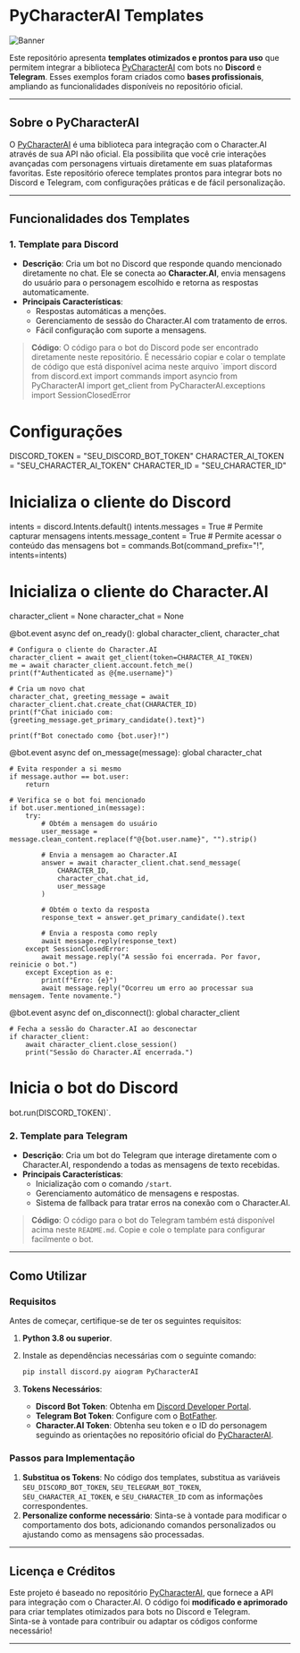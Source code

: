 # **PyCharacterAI Templates**  

![Banner](https://via.placeholder.com/1000x300?text=PyCharacterAI+Templates)  

Este repositório apresenta **templates otimizados e prontos para uso** que permitem integrar a biblioteca [PyCharacterAI](https://github.com/Xtr4F/PyCharacterAI) com bots no **Discord** e **Telegram**. Esses exemplos foram criados como **bases profissionais**, ampliando as funcionalidades disponíveis no repositório oficial.  

---

## **Sobre o PyCharacterAI**  
O [PyCharacterAI](https://github.com/Xtr4F/PyCharacterAI) é uma biblioteca para integração com o Character.AI através de sua API não oficial. Ela possibilita que você crie interações avançadas com personagens virtuais diretamente em suas plataformas favoritas. Este repositório oferece templates prontos para integrar bots no Discord e Telegram, com configurações práticas e de fácil personalização.  

---

## **Funcionalidades dos Templates**  

### **1. Template para Discord**
- **Descrição**: Cria um bot no Discord que responde quando mencionado diretamente no chat. Ele se conecta ao **Character.AI**, envia mensagens do usuário para o personagem escolhido e retorna as respostas automaticamente.
- **Principais Características**:
  - Respostas automáticas a menções.
  - Gerenciamento de sessão do Character.AI com tratamento de erros.
  - Fácil configuração com suporte a mensagens.
  
> **Código**: O código para o bot do Discord pode ser encontrado diretamente neste repositório. É necessário copiar e colar o template de código que está disponível acima neste arquivo `import discord
from discord.ext import commands
import asyncio
from PyCharacterAI import get_client
from PyCharacterAI.exceptions import SessionClosedError

# Configurações
DISCORD_TOKEN = "SEU_DISCORD_BOT_TOKEN"
CHARACTER_AI_TOKEN = "SEU_CHARACTER_AI_TOKEN"
CHARACTER_ID = "SEU_CHARACTER_ID"

# Inicializa o cliente do Discord
intents = discord.Intents.default()
intents.messages = True  # Permite capturar mensagens
intents.message_content = True  # Permite acessar o conteúdo das mensagens
bot = commands.Bot(command_prefix="!", intents=intents)

# Inicializa o cliente do Character.AI
character_client = None
character_chat = None


@bot.event
async def on_ready():
    global character_client, character_chat

    # Configura o cliente do Character.AI
    character_client = await get_client(token=CHARACTER_AI_TOKEN)
    me = await character_client.account.fetch_me()
    print(f"Authenticated as @{me.username}")

    # Cria um novo chat
    character_chat, greeting_message = await character_client.chat.create_chat(CHARACTER_ID)
    print(f"Chat iniciado com: {greeting_message.get_primary_candidate().text}")

    print(f"Bot conectado como {bot.user}!")


@bot.event
async def on_message(message):
    global character_chat

    # Evita responder a si mesmo
    if message.author == bot.user:
        return

    # Verifica se o bot foi mencionado
    if bot.user.mentioned_in(message):
        try:
            # Obtém a mensagem do usuário
            user_message = message.clean_content.replace(f"@{bot.user.name}", "").strip()

            # Envia a mensagem ao Character.AI
            answer = await character_client.chat.send_message(
                CHARACTER_ID,
                character_chat.chat_id,
                user_message
            )

            # Obtém o texto da resposta
            response_text = answer.get_primary_candidate().text

            # Envia a resposta como reply
            await message.reply(response_text)
        except SessionClosedError:
            await message.reply("A sessão foi encerrada. Por favor, reinicie o bot.")
        except Exception as e:
            print(f"Erro: {e}")
            await message.reply("Ocorreu um erro ao processar sua mensagem. Tente novamente.")


@bot.event
async def on_disconnect():
    global character_client

    # Fecha a sessão do Character.AI ao desconectar
    if character_client:
        await character_client.close_session()
        print("Sessão do Character.AI encerrada.")


# Inicia o bot do Discord
bot.run(DISCORD_TOKEN)`.  

### **2. Template para Telegram**
- **Descrição**: Cria um bot do Telegram que interage diretamente com o Character.AI, respondendo a todas as mensagens de texto recebidas.
- **Principais Características**:
  - Inicialização com o comando `/start`.
  - Gerenciamento automático de mensagens e respostas.
  - Sistema de fallback para tratar erros na conexão com o Character.AI.
  
> **Código**: O código para o bot do Telegram também está disponível acima neste `README.md`. Copie e cole o template para configurar facilmente o bot.  

---

## **Como Utilizar**

### **Requisitos**  
Antes de começar, certifique-se de ter os seguintes requisitos:
1. **Python 3.8 ou superior**.
2. Instale as dependências necessárias com o seguinte comando:
    ```bash
    pip install discord.py aiogram PyCharacterAI
    ```

3. **Tokens Necessários**:
    - **Discord Bot Token**: Obtenha em [Discord Developer Portal](https://discord.com/developers/applications).
    - **Telegram Bot Token**: Configure com o [BotFather](https://core.telegram.org/bots).
    - **Character.AI Token**: Obtenha seu token e o ID do personagem seguindo as orientações no repositório oficial do [PyCharacterAI](https://github.com/Xtr4F/PyCharacterAI).

### **Passos para Implementação**  
1. **Substitua os Tokens**: No código dos templates, substitua as variáveis `SEU_DISCORD_BOT_TOKEN`, `SEU_TELEGRAM_BOT_TOKEN`, `SEU_CHARACTER_AI_TOKEN`, e `SEU_CHARACTER_ID` com as informações correspondentes.
2. **Personalize conforme necessário**: Sinta-se à vontade para modificar o comportamento dos bots, adicionando comandos personalizados ou ajustando como as mensagens são processadas.

---

## **Licença e Créditos**  
Este projeto é baseado no repositório [PyCharacterAI](https://github.com/Xtr4F/PyCharacterAI), que fornece a API para integração com o Character.AI. O código foi **modificado e aprimorado** para criar templates otimizados para bots no Discord e Telegram.  
Sinta-se à vontade para contribuir ou adaptar os códigos conforme necessário!  

---
